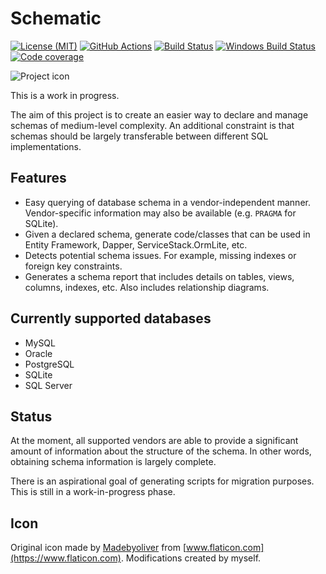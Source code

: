 # Schematic

[![License (MIT)](https://img.shields.io/badge/license-MIT-blue.svg)](https://opensource.org/licenses/MIT) [![GitHub Actions](https://github.com/sjp/Schematic/actions/workflows/ci.yml/badge.svg)](https://github.com/sjp/Schematic/actions/workflows/ci.yml) [![Build Status](https://img.shields.io/travis/com/sjp/Schematic/master?label=travis%3Amaster&logo=travis)](https://travis-ci.com/sjp/Schematic) [![Windows Build Status](https://img.shields.io/appveyor/build/sjp/sjp-schema/master?label=appveyor%3Amaster&logo=appveyor)](https://ci.appveyor.com/project/sjp/sjp-schema) [![Code coverage](https://img.shields.io/codecov/c/gh/sjp/Schematic/master?logo=codecov)](https://codecov.io/gh/sjp/Schematic)

![Project icon](database.png)

This is a work in progress.

The aim of this project is to create an easier way to declare and manage schemas of medium-level complexity. An additional constraint is that schemas should be largely transferable between different SQL implementations.

## Features

* Easy querying of database schema in a vendor-independent manner. Vendor-specific information may also be available (e.g. `PRAGMA` for SQLite).
* Given a declared schema, generate code/classes that can be used in Entity Framework, Dapper, ServiceStack.OrmLite, etc.
* Detects potential schema issues. For example, missing indexes or foreign key constraints.
* Generates a schema report that includes details on tables, views, columns, indexes, etc. Also includes relationship diagrams.

## Currently supported databases

* MySQL
* Oracle
* PostgreSQL
* SQLite
* SQL Server

## Status

At the moment, all supported vendors are able to provide a significant amount of information about the structure of the schema. In other words, obtaining schema information is largely complete.

There is an aspirational goal of generating scripts for migration purposes. This is still in a work-in-progress phase.

## Icon

Original icon made by [Madebyoliver](https://dribbble.com/olivers) from [www.flaticon.com](https://www.flaticon.com). Modifications created by myself.
